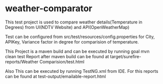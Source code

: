 # weather-comparator

This test project is used to compare weather details(Temperature in Degrees) from UI(NDTV Website) 
and API(OpenWeatherMap)

Test can be configured from src/test/resources/config.properties for City, APIKey, Variance factor in 
degree for comparision of temperature.

This Project is a maven build and can be executed by running goal mvn clean test
Report after maven build can be found at target/surefire-reports/Weather Comparision/test.html

Also This can be executed by running TestNG.xml from IDE.
For this reports can be found at test-output/emailable-report.html